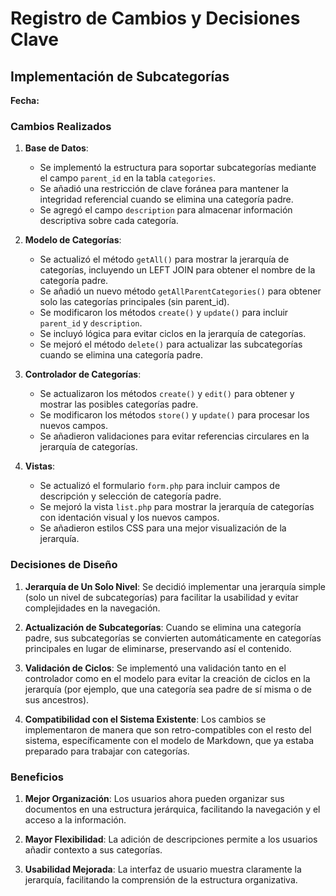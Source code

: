 # Registro de Cambios y Decisiones Clave

## Implementación de Subcategorías
**Fecha:** <?php echo date('Y-m-d'); ?>

### Cambios Realizados

1. **Base de Datos**:
   - Se implementó la estructura para soportar subcategorías mediante el campo `parent_id` en la tabla `categories`.
   - Se añadió una restricción de clave foránea para mantener la integridad referencial cuando se elimina una categoría padre.
   - Se agregó el campo `description` para almacenar información descriptiva sobre cada categoría.

2. **Modelo de Categorías**:
   - Se actualizó el método `getAll()` para mostrar la jerarquía de categorías, incluyendo un LEFT JOIN para obtener el nombre de la categoría padre.
   - Se añadió un nuevo método `getAllParentCategories()` para obtener solo las categorías principales (sin parent_id).
   - Se modificaron los métodos `create()` y `update()` para incluir `parent_id` y `description`.
   - Se incluyó lógica para evitar ciclos en la jerarquía de categorías.
   - Se mejoró el método `delete()` para actualizar las subcategorías cuando se elimina una categoría padre.

3. **Controlador de Categorías**:
   - Se actualizaron los métodos `create()` y `edit()` para obtener y mostrar las posibles categorías padre.
   - Se modificaron los métodos `store()` y `update()` para procesar los nuevos campos.
   - Se añadieron validaciones para evitar referencias circulares en la jerarquía de categorías.

4. **Vistas**:
   - Se actualizó el formulario `form.php` para incluir campos de descripción y selección de categoría padre.
   - Se mejoró la vista `list.php` para mostrar la jerarquía de categorías con identación visual y los nuevos campos.
   - Se añadieron estilos CSS para una mejor visualización de la jerarquía.

### Decisiones de Diseño

1. **Jerarquía de Un Solo Nivel**: Se decidió implementar una jerarquía simple (solo un nivel de subcategorías) para facilitar la usabilidad y evitar complejidades en la navegación.

2. **Actualización de Subcategorías**: Cuando se elimina una categoría padre, sus subcategorías se convierten automáticamente en categorías principales en lugar de eliminarse, preservando así el contenido.

3. **Validación de Ciclos**: Se implementó una validación tanto en el controlador como en el modelo para evitar la creación de ciclos en la jerarquía (por ejemplo, que una categoría sea padre de sí misma o de sus ancestros).

4. **Compatibilidad con el Sistema Existente**: Los cambios se implementaron de manera que son retro-compatibles con el resto del sistema, específicamente con el modelo de Markdown, que ya estaba preparado para trabajar con categorías.

### Beneficios

1. **Mejor Organización**: Los usuarios ahora pueden organizar sus documentos en una estructura jerárquica, facilitando la navegación y el acceso a la información.

2. **Mayor Flexibilidad**: La adición de descripciones permite a los usuarios añadir contexto a sus categorías.

3. **Usabilidad Mejorada**: La interfaz de usuario muestra claramente la jerarquía, facilitando la comprensión de la estructura organizativa. 
